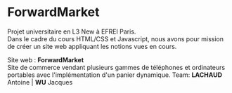 # ForwardMarket <br>
Projet universitaire en L3 New à EFREI Paris. <br>
Dans le cadre du cours HTML/CSS et Javascript, nous avons pour mission de créer un site web appliquant les notions vues en cours.

Site web : **ForwardMarket** <br>
Site de commerce vendant plusieurs gammes de téléphones et ordinateurs portables avec l'implémentation d'un panier dynamique.
Team: **LACHAUD** Antoine | **WU** Jacques
